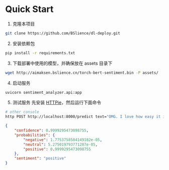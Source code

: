 # Quick Start


1. 克隆本项目

```bash
git clone https://github.com/BSlience/dl-deploy.git
```

2. 安装依赖包

```bash
pip install -r requirements.txt
```

3. 下载部署中使用的模型，并确保放在 assets 目录下

```bash
wget http://aimaksen.bslience.cn/torch-bert-sentiment.bin -P assets/
```

4. 启动服务

```bash 
uvicorn sentiment_analyzer.api:app
```


5. 测试服务
先安装 [HTTPie](https://httpie.io/)，然后运行下面命令

```bash
# other console
http POST http://localhost:8000/predict text="OMG. I love how easy it is to stick to my schedule. Would recommend to everyone"
```

```json
{
    "confidence": 0.9999295473098755,
    "probabilities": {
        "negative": 1.7753758584149182e-05,
        "neutral": 5.275019793771207e-05,
        "positive": 0.9999295473098755
    },
    "sentiment": "positive"
}
```